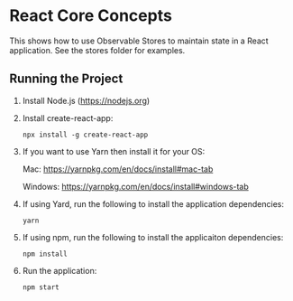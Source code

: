 # React Core Concepts

This shows how to use Observable Stores to maintain state in a React application. See the stores folder for examples.

## Running the Project

1. Install Node.js (https://nodejs.org)

1. Install create-react-app:

    `npx install -g create-react-app`

1. If you want to use Yarn then install it for your OS:

    Mac:      https://yarnpkg.com/en/docs/install#mac-tab

    Windows:  https://yarnpkg.com/en/docs/install#windows-tab

1. If using Yard, run the following to install the application dependencies:

    `yarn`

1. If using npm, run the following to install the applicaiton dependencies:

    `npm install`

1. Run the application:

    `npm start`
    

